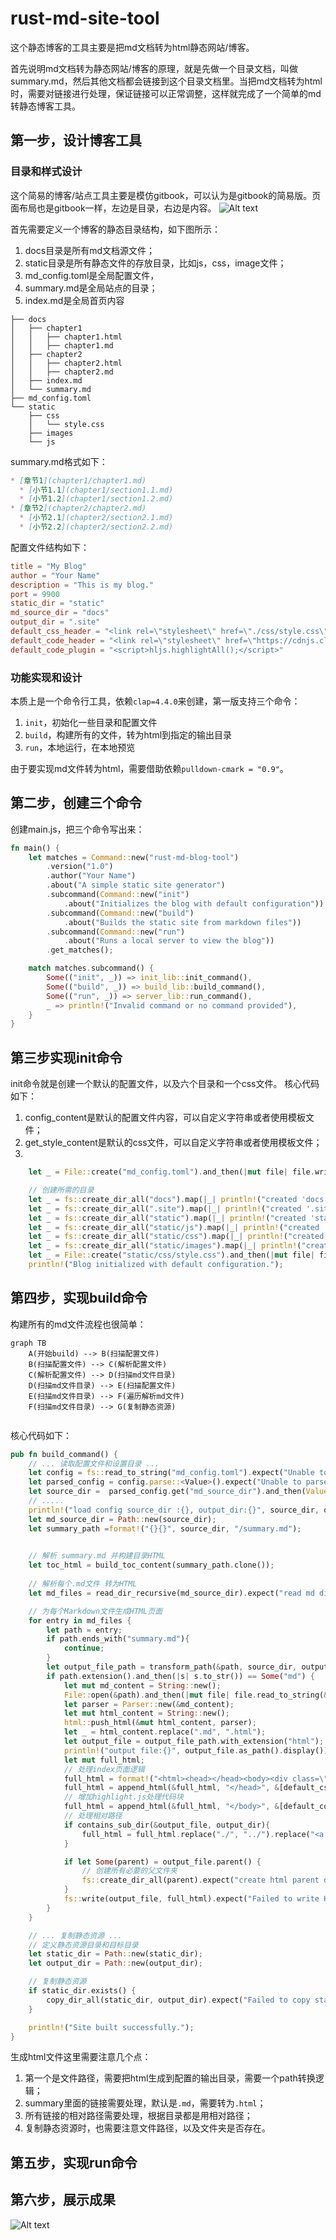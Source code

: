 # rust-md-site-tool
这个静态博客的工具主要是把md文档转为html静态网站/博客。

首先说明md文档转为静态网站/博客的原理，就是先做一个目录文档，叫做summary.md，然后其他文档都会链接到这个目录文档里。当把md文档转为html时，需要对链接进行处理，保证链接可以正常调整，这样就完成了一个简单的md转静态博客工具。

## 第一步，设计博客工具
### 目录和样式设计
这个简易的博客/站点工具主要是模仿gitbook，可以认为是gitbook的简易版。页面布局也是gitbook一样，左边是目录，右边是内容。
![Alt text](gitbook-style.png)

首先需要定义一个博客的静态目录结构，如下图所示：
1. docs目录是所有md文档源文件；
2. static目录是所有静态文件的存放目录，比如js，css，image文件；
3. md_config.toml是全局配置文件，
4. summary.md是全局站点的目录；
5. index.md是全局首页内容
```
├── docs
│   ├── chapter1
│   │   ├── chapter1.html
│   │   ├── chapter1.md
│   ├── chapter2
│   │   ├── chapter2.html
│   │   ├── chapter2.md
│   ├── index.md
│   └── summary.md
├── md_config.toml
└── static
    ├── css
    │   └── style.css
    ├── images
    └── js
```
summary.md格式如下：

```md
* [章节1](chapter1/chapter1.md)
  * [小节1.1](chapter1/section1.1.md)
  * [小节1.2](chapter1/section1.2.md)
* [章节2](chapter2/chapter2.md)
  * [小节2.1](chapter2/section2.1.md)
  * [小节2.2](chapter2/section2.2.md)
```

配置文件结构如下：
```toml
title = "My Blog"
author = "Your Name"
description = "This is my blog."
port = 9900
static_dir = "static"
md_source_dir = "docs"
output_dir = ".site"
default_css_header = "<link rel=\"stylesheet\" href=\"./css/style.css\">"
default_code_header = "<link rel=\"stylesheet\" href=\"https://cdnjs.cloudflare.com/ajax/libs/highlight.js/11.3.1/styles/default.min.css\"><script src=\"https://cdnjs.cloudflare.com/ajax/libs/highlight.js/11.3.1/highlight.min.js\"></script>"
default_code_plugin = "<script>hljs.highlightAll();</script>"
```
### 功能实现和设计
本质上是一个命令行工具，依赖`clap=4.4.0`来创建，第一版支持三个命令：
1. `init`，初始化一些目录和配置文件
2. `build`，构建所有的文件，转为html到指定的输出目录
3. `run`，本地运行，在本地预览

由于要实现md文件转为html，需要借助依赖`pulldown-cmark = "0.9"`。

## 第二步，创建三个命令
创建main.js，把三个命令写出来：
```rust
fn main() {
    let matches = Command::new("rust-md-blog-tool")
        .version("1.0")
        .author("Your Name")
        .about("A simple static site generator")
        .subcommand(Command::new("init")
            .about("Initializes the blog with default configuration"))
        .subcommand(Command::new("build")
            .about("Builds the static site from markdown files"))
        .subcommand(Command::new("run")
            .about("Runs a local server to view the blog"))
        .get_matches();

    match matches.subcommand() {
        Some(("init", _)) => init_lib::init_command(),
        Some(("build", _)) => build_lib::build_command(),
        Some(("run", _)) => server_lib::run_command(),
        _ => println!("Invalid command or no command provided"),
    }
}
```
## 第三步实现init命令
init命令就是创建一个默认的配置文件，以及六个目录和一个css文件。
核心代码如下：
1. config_content是默认的配置文件内容，可以自定义字符串或者使用模板文件；
2. get_style_content是默认的css文件，可以自定义字符串或者使用模板文件；
3. 
```rust
    let _ = File::create("md_config.toml").and_then(|mut file| file.write_all(config_content.as_bytes()));

    // 创建所需的目录
    let _ = fs::create_dir_all("docs").map(|_| println!("created 'docs' Success"));
    let _ = fs::create_dir_all(".site").map(|_| println!("created '.site' Success"));
    let _ = fs::create_dir_all("static").map(|_| println!("created 'static' Success"));
    let _ = fs::create_dir_all("static/js").map(|_| println!("created 'static/js' Success"));
    let _ = fs::create_dir_all("static/css").map(|_| println!("created 'static/css' Success"));
    let _ = fs::create_dir_all("static/images").map(|_| println!("created 'static/images' Success"));
    let _ = File::create("static/css/style.css").and_then(|mut file| file.write_all(get_style_content().as_bytes())); 
    println!("Blog initialized with default configuration.");
```

## 第四步，实现build命令
构建所有的md文件流程也很简单：
```mermaid
graph TB
    A(开始build) --> B(扫描配置文件)
    B(扫描配置文件) --> C(解析配置文件)
    C(解析配置文件) --> D(扫描md文件目录)
    D(扫描md文件目录) --> E(扫描配置文件)
    E(扫描md文件目录) --> F(遍历解析md文件)
    F(扫描md文件目录) --> G(复制静态资源)
    
```
核心代码如下：
```rust
pub fn build_command() {
    // ... 读取配置文件和设置目录 ...
    let config = fs::read_to_string("md_config.toml").expect("Unable to read config file");
    let parsed_config = config.parse::<Value>().expect("Unable to parse config");
    let source_dir =  parsed_config.get("md_source_dir").and_then(Value::as_str).unwrap_or("docs");
    // .....
    println!("load config source_dir :{}, output_dir:{}", source_dir, output_dir);
    let md_source_dir = Path::new(source_dir);
    let summary_path =format!("{}{}", source_dir, "/summary.md");

 
    // 解析 summary.md 并构建目录HTML
    let toc_html = build_toc_content(summary_path.clone());
    
    // 解析每个.md文件 转为HTML
    let md_files = read_dir_recursive(md_source_dir).expect("read md dir failed");

    // 为每个Markdown文件生成HTML页面
    for entry in md_files {
        let path = entry;
        if path.ends_with("summary.md"){
            continue;
        }
        let output_file_path = transform_path(&path, source_dir, output_dir);
        if path.extension().and_then(|s| s.to_str()) == Some("md") {
            let mut md_content = String::new();
            File::open(&path).and_then(|mut file| file.read_to_string(&mut md_content)).expect("Failed to read Markdown file");
            let parser = Parser::new(&md_content);
            let mut html_content = String::new();
            html::push_html(&mut html_content, parser);
            let _ = html_content.replace(".md", ".html");
            let output_file = output_file_path.with_extension("html");
            println!("output file:{}", output_file.as_path().display());
            let mut full_html;
            // 处理index页面逻辑
            full_html = format!("<html><head></head><body><div class=\"toc\">{}</div><div class=\"content\">{}</div></body></html>", toc_html, html_content);
            full_html = append_html(&full_html, "</head>", &[default_css_header, default_code_header]);
            // 增加highlight.js处理代码块
            full_html = append_html(&full_html, "</body>", &[default_code_plugin]);
            // 处理相对路径
            if contains_sub_dir(&output_file, output_dir){
                full_html = full_html.replace("./", "../").replace("<a href=\"", "<a href=\"../")
            }

            if let Some(parent) = output_file.parent() {
                // 创建所有必要的父文件夹
                fs::create_dir_all(parent).expect("create html parent dir failed");
            }
            fs::write(output_file, full_html).expect("Failed to write HTML file");
        }
    }

    // ... 复制静态资源 ...
    // 定义静态资源目录和目标目录
    let static_dir = Path::new(static_dir);
    let output_dir = Path::new(output_dir);

    // 复制静态资源
    if static_dir.exists() {
        copy_dir_all(static_dir, output_dir).expect("Failed to copy static files");
    }

    println!("Site built successfully.");
}
```
生成html文件这里需要注意几个点：
1. 第一个是文件路径，需要把html生成到配置的输出目录，需要一个path转换逻辑；
2. summary里面的链接需要处理，默认是`.md`，需要转为`.html`；
3. 所有链接的相对路径需要处理，根据目录都是用相对路径；
4. 复制静态资源时，也需要注意文件路径，以及文件夹是否存在。


## 第五步，实现run命令


## 第六步，展示成果
![Alt text](blog-pic.png)